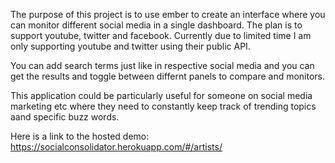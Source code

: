 The purpose of this project is to use ember to create an interface where you can monitor different social media in a single dashboard.
The plan is to support youtube, twitter and facebook. Currently due to limited time I am only supporting youtube and twitter using their public API.

You can add search terms just like in respective social media and you can get the results and toggle between differnt panels to compare and monitors.


This application could be particularly useful for someone on social media marketing etc where they need to constantly keep track of trending topics aand specific buzz words.

Here is a link to the hosted demo:
https://socialconsolidator.herokuapp.com/#/artists/
